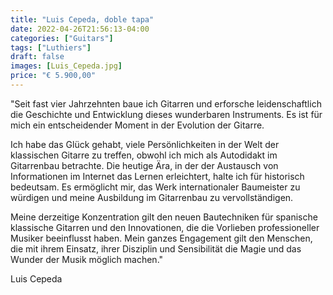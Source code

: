 ```yaml
---
title: "Luis Cepeda, doble tapa"
date: 2022-04-26T21:56:13-04:00
categories: ["Guitars"]
tags: ["Luthiers"]
draft: false
images: [Luis_Cepeda.jpg]
price: "€ 5.900,00"
---
```


"Seit fast vier Jahrzehnten baue ich Gitarren und erforsche leidenschaftlich die Geschichte und Entwicklung dieses wunderbaren Instruments. Es ist für mich ein entscheidender Moment in der Evolution der Gitarre.

Ich habe das Glück gehabt, viele Persönlichkeiten in der Welt der klassischen Gitarre zu treffen, obwohl ich mich als Autodidakt im Gitarrenbau betrachte. Die heutige Ära, in der der Austausch von Informationen im Internet das Lernen erleichtert, halte ich für historisch bedeutsam. Es ermöglicht mir, das Werk internationaler Baumeister zu würdigen und meine Ausbildung im Gitarrenbau zu vervollständigen.

Meine derzeitige Konzentration gilt den neuen Bautechniken für spanische klassische Gitarren und den Innovationen, die die Vorlieben professioneller Musiker beeinflusst haben. Mein ganzes Engagement gilt den Menschen, die mit ihrem Einsatz, ihrer Disziplin und Sensibilität die Magie und das Wunder der Musik möglich machen."

Luis Cepeda
